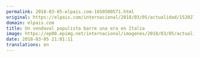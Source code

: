 ```yaml
---
permalink: 2018-03-05-elpais.com-1650500571.html
original: https://elpais.com/internacional/2018/03/05/actualidad/1520279069_109111.html#?ref=rss&format=simple&link=link
domain: elpais.com
title: Un vendaval populista barre una era en Italia
image: https://ep00.epimg.net/internacional/imagenes/2018/03/05/actualidad/1520279069_109111_1520279351_rrss_normal.jpg
date: 2018-03-05 21:01:11
translations: en
---
```


